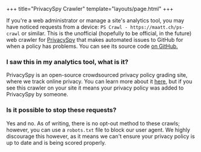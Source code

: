 +++
title="PrivacySpy Crawler"
template="layouts/page.html"
+++

If you're a web administrator or manage a site's analytics tool, you may have noticed requests from a device: `PS Crawl - https://maatt.ch/ps-crawl` or similar. This is the unofficial (hopefully to be official, in the future) web crawler for [PrivacySpy](https://privacyspy.org) that makes automated issues to GitHub for when a policy has problems. You can see its source code [on GitHub.](https://github.com/doamatto/privacyspy-bot)

### I saw this in my analytics tool, what is it?
PrivacySpy is an open-source crowdsourced privacy policy grading site, where we track online privacy. You can learn more about it [here](https://privacyspy.org/about/), but if you see this crawler on your site it means your privacy policy was added to PrivacySpy by someone.

### Is it possible to stop these requests?
Yes and no. As of writing, there is no opt-out method to these crawls; however, you can use a `robots.txt` file to block our user agent. We highly discourage this however, as it means we can't ensure your privacy policy is up to date and is being scored properly.
